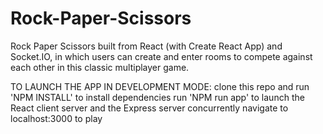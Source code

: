 # Rock-Paper-Scissors
Rock Paper Scissors built from React (with Create React App) and Socket.IO, in which users can create and enter rooms to compete against each other in this classic multiplayer game.

TO LAUNCH THE APP IN DEVELOPMENT MODE:
clone this repo and run 'NPM INSTALL' to install dependencies
run 'NPM run app' to launch the React client server and the Express server concurrently
navigate to localhost:3000 to play
